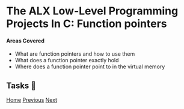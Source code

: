 # The ALX Low-Level Programming Projects In C: Function pointers

#### Areas Covered
* What are function pointers and how to use them
* What does a function pointer exactly hold
* Where does a function pointer point to in the virtual memory

## Tasks :page_with_curl:



[Home](/../../)
[Previous](../0x0E-structures_typedef/)
[Next](../0x0F-function_pointers/)
                                   

